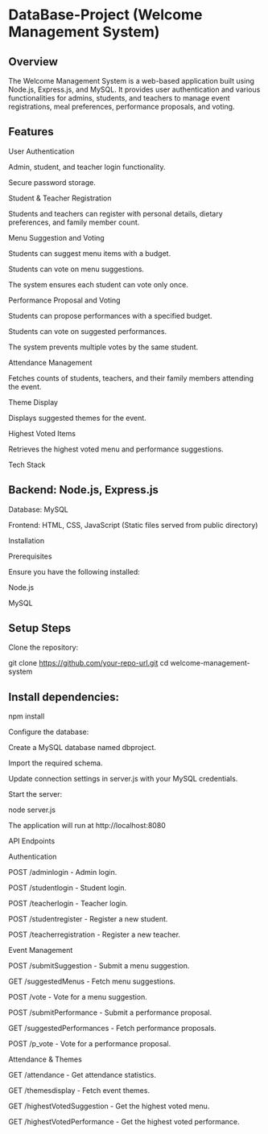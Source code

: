 # DataBase-Project (Welcome Management System)

## Overview

The Welcome Management System is a web-based application built using Node.js, Express.js, and MySQL. It provides user authentication and various functionalities for admins, students, and teachers to manage event registrations, meal preferences, performance proposals, and voting.

## Features

User Authentication

Admin, student, and teacher login functionality.

Secure password storage.

Student & Teacher Registration

Students and teachers can register with personal details, dietary preferences, and family member count.

Menu Suggestion and Voting

Students can suggest menu items with a budget.

Students can vote on menu suggestions.

The system ensures each student can vote only once.

Performance Proposal and Voting

Students can propose performances with a specified budget.

Students can vote on suggested performances.

The system prevents multiple votes by the same student.

Attendance Management

Fetches counts of students, teachers, and their family members attending the event.

Theme Display

Displays suggested themes for the event.

Highest Voted Items

Retrieves the highest voted menu and performance suggestions.

Tech Stack

## Backend: Node.js, Express.js

Database: MySQL

Frontend: HTML, CSS, JavaScript (Static files served from public directory)

Installation

Prerequisites

Ensure you have the following installed:

Node.js

MySQL

## Setup Steps

Clone the repository:

git clone https://github.com/your-repo-url.git
cd welcome-management-system

## Install dependencies:

npm install

Configure the database:

Create a MySQL database named dbproject.

Import the required schema.

Update connection settings in server.js with your MySQL credentials.

Start the server:

node server.js

The application will run at http://localhost:8080

API Endpoints

Authentication

POST /adminlogin - Admin login.

POST /studentlogin - Student login.

POST /teacherlogin - Teacher login.

POST /studentregister - Register a new student.

POST /teacherregistration - Register a new teacher.

Event Management

POST /submitSuggestion - Submit a menu suggestion.

GET /suggestedMenus - Fetch menu suggestions.

POST /vote - Vote for a menu suggestion.

POST /submitPerformance - Submit a performance proposal.

GET /suggestedPerformances - Fetch performance proposals.

POST /p_vote - Vote for a performance proposal.

Attendance & Themes

GET /attendance - Get attendance statistics.

GET /themesdisplay - Fetch event themes.

GET /highestVotedSuggestion - Get the highest voted menu.

GET /highestVotedPerformance - Get the highest voted performance.
